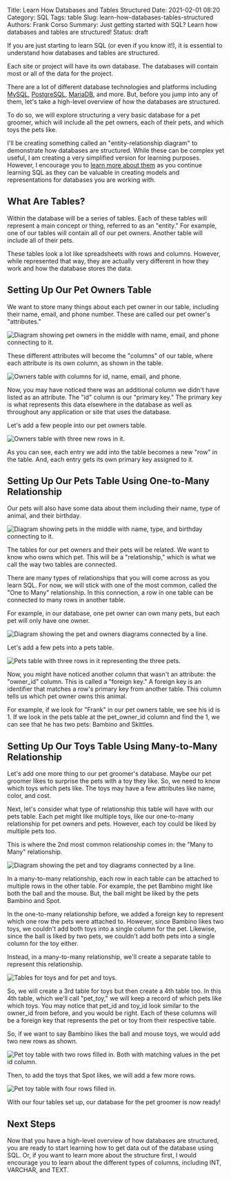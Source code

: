Title: Learn How Databases and Tables Structured
Date: 2021-02-01 08:20
Category: SQL
Tags: table
Slug: learn-how-databases-tables-structured
Authors: Frank Corso
Summary: Just getting started with SQL? Learn how databases and tables are structured!
Status: draft

If you are just starting to learn SQL (or even if you know it!), it is essential to understand how databases and tables are structured.

Each site or project will have its own database. The databases will contain most or all of the data for the project.

There are a lot of different database technologies and platforms including [MySQL](https://www.mysql.com/), [PostgreSQL](https://www.postgresql.org/), [MariaDB](https://mariadb.org/), and more. But, before you jump into any of them, let's take a high-level overview of how the databases are structured.

To do so, we will explore structuring a very basic database for a pet groomer, which will include all the pet owners, each of their pets, and which toys the pets like.

I'll be creating something called an "entity-relationship diagram" to demonstrate how databases are structured. While these can be complex yet useful, I am creating a very simplified version for learning purposes. However, I encourage you to [learn more about them](https://www.smartdraw.com/entity-relationship-diagram/) as you continue learning SQL as they can be valuable in creating models and representations for databases you are working with.

## What Are Tables?

Within the database will be a series of tables. Each of these tables will represent a main concept or thing, referred to as an "entity." For example, one of our tables will contain all of our pet owners. Another table will include all of their pets.

These tables look a lot like spreadsheets with rows and columns. However, while represented that way, they are actually very different in how they work and how the database stores the data.

## Setting Up Our Pet Owners Table

We want to store many things about each pet owner in our table, including their name, email, and phone number. These are called our pet owner's "attributes."

![Diagram showing pet owners in the middle with name, email, and phone connecting to it.]({static}/images/erm-pet-owners.png)

These different attributes will become the "columns" of our table, where each attribute is its own column, as shown in the table.

![Owners table with columns for id, name, email, and phone.]({static}/images/pet-owners-table.png)

Now, you may have noticed there was an additional column we didn't have listed as an attribute. The "id" column is our "primary key." The primary key is what represents this data elsewhere in the database as well as throughout any application or site that uses the database.

Let's add a few people into our pet owners table.

![Owners table with three new rows in it.]({static}/images/pet-owners-table-filled.png)

As you can see, each entry we add into the table becomes a new "row" in the table. And, each entry gets its own primary key assigned to it.

## Setting Up Our Pets Table Using One-to-Many Relationship

Our pets will also have some data about them including their name, type of animal, and their birthday.

![Diagram showing pets in the middle with name, type, and birthday connecting to it.]({static}/images/erm-pets.png)

The tables for our pet owners and their pets will be related. We want to know who owns which pet. This will be a "relationship," which is what we call the way two tables are connected.

There are many types of relationships that you will come across as you learn SQL. For now, we will stick with one of the most common, called the "One to Many" relationship. In this connection, a row in one table can be connected to many rows in another table.

For example, in our database, one pet owner can own many pets, but each pet will only have one owner.

![Diagram showing the pet and owners diagrams connected by a line.]({static}/images/erm-owners-pets.png)

Let's add a few pets into a pets table.

![Pets table with three rows in it representing the three pets.]({static}/images/pets-table.png)

Now, you might have noticed another column that wasn't an attribute: the "owner_id" column. This is called a "foreign key." A foreign key is an identifier that matches a row's primary key from another table. This column tells us which pet owner owns this animal.

For example, if we look for "Frank" in our pet owners table, we see his id is 1. If we look in the pets table at the pet_owner_id column and find the 1, we can see that he has two pets: Bambino and Skittles.

## Setting Up Our Toys Table Using Many-to-Many Relationship

Let's add one more thing to our pet groomer's database. Maybe our pet groomer likes to surprise the pets with a toy they like. So, we need to know which toys which pets like. The toys may have a few attributes like name, color, and cost.

Next, let's consider what type of relationship this table will have with our pets table. Each pet might like multiple toys, like our one-to-many relationship for pet owners and pets. However, each toy could be liked by multiple pets too.

This is where the 2nd most common relationship comes in: the "Many to Many" relationship.

![Diagram showing the pet and toy diagrams connected by a line.]({static}/images/erm-pets-toys.png)

In a many-to-many relationship, each row in each table can be attached to multiple rows in the other table. For example, the pet Bambino might like both the ball and the mouse. But, the ball might be liked by the pets Bambino and Spot. 

In the one-to-many relationship before, we added a foreign key to represent which one row the pets were attached to. However, since Bambino likes two toys, we couldn't add both toys into a single column for the pet. Likewise, since the ball is liked by two pets, we couldn't add both pets into a single column for the toy either. 

Instead, in a many-to-many relationship, we'll create a separate table to represent this relationship.

![Tables for toys and for pet and toys.]({static}/images/pet-toy-table.png)

So, we will create a 3rd table for toys but then create a 4th table too. In this 4th table, which we'll call "pet_toy," we will keep a record of which pets like which toys. You may notice that pet_id and toy_id look similar to the owner_id from before, and you would be right. Each of these columns will be a foreign key that represents the pet or toy from their respective table.

So, if we want to say Bambino likes the ball and mouse toys, we would add two new rows as shown.

![Pet toy table with two rows filled in. Both with matching values in the pet id column.]({static}/images/pet-toy-table-filled.png)

Then, to add the toys that Spot likes, we will add a few more rows.

![Pet toy table with four rows filled in.]({static}/images/pet-toy-table-filled-2.png)

With our four tables set up, our database for the pet groomer is now ready!

## Next Steps

Now that you have a high-level overview of how databases are structured, you are ready to start learning how to get data out of the database using SQL. Or, if you want to learn more about the structure first, I would encourage you to learn about the different types of columns, including INT, VARCHAR, and TEXT.

